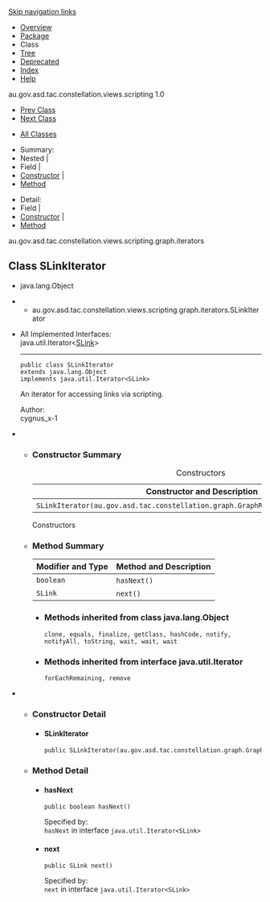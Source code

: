 <div class="topNav">

<span id="navbar.top"></span>

<div class="skipNav">

[Skip navigation links](../ext/docs/CoreScriptingView/docs/javadoc/graph/iterators/SLinkIterator.md#skip.navbar.top "Skip navigation links")

</div>

<span id="navbar.top.firstrow"></span>

-   [Overview](../ext/docs/CoreScriptingView/docs/javadoc/overview-summary.md)
-   [Package](../ext/docs/CoreScriptingView/docs/javadoc/graph/iterators/package-summary.md)
-   Class
-   [Tree](../ext/docs/CoreScriptingView/docs/javadoc/graph/iterators/package-tree.md)
-   [Deprecated](../ext/docs/CoreScriptingView/docs/javadoc/deprecated-list.md)
-   [Index](../ext/docs/CoreScriptingView/docs/javadoc/index-all.md)
-   [Help](../ext/docs/CoreScriptingView/docs/javadoc/help-doc.md)

<div class="aboutLanguage">

au.gov.asd.tac.constellation.views.scripting 1.0

</div>

</div>

<div class="subNav">

-   [<span
    class="typeNameLink">Prev Class</span>](../ext/docs/CoreScriptingView/docs/javadoc/graph/iterators/SLinkEdgeIterator.md "class in au.gov.asd.tac.constellation.views.scripting.graph.iterators")
-   [<span
    class="typeNameLink">Next Class</span>](../ext/docs/CoreScriptingView/docs/javadoc/graph/iterators/SLinkTransactionIterator.md "class in au.gov.asd.tac.constellation.views.scripting.graph.iterators")

<!-- -->

-   [All Classes](../ext/docs/CoreScriptingView/docs/javadoc/allclasses-noframe.md)

<div>

</div>

<div>

-   Summary: 
-   Nested | 
-   Field | 
-   [Constructor](../ext/docs/CoreScriptingView/docs/javadoc/graph/iterators/SLinkIterator.md#constructor.summary) | 
-   [Method](../ext/docs/CoreScriptingView/docs/javadoc/graph/iterators/SLinkIterator.md#method.summary)

<!-- -->

-   Detail: 
-   Field | 
-   [Constructor](../ext/docs/CoreScriptingView/docs/javadoc/graph/iterators/SLinkIterator.md#constructor.detail) | 
-   [Method](../ext/docs/CoreScriptingView/docs/javadoc/graph/iterators/SLinkIterator.md#method.detail)

</div>

<span id="skip.navbar.top"></span>

</div>

<div class="header">

<div class="subTitle">

au.gov.asd.tac.constellation.views.scripting.graph.iterators

</div>

## Class SLinkIterator

</div>

<div class="contentContainer">

-   java.lang.Object

-   -   au.gov.asd.tac.constellation.views.scripting.graph.iterators.SLinkIterator

<div class="description">

-   All Implemented Interfaces:  
    java.util.Iterator\<[SLink](../ext/docs/CoreScriptingView/docs/javadoc/graph/SLink.md "class in au.gov.asd.tac.constellation.views.scripting.graph")\>

    ------------------------------------------------------------------------

      

        public class SLinkIterator
        extends java.lang.Object
        implements java.util.Iterator<SLink>

    <div class="block">

    An iterator for accessing links via scripting.

    </div>

    <span class="simpleTagLabel">Author:</span>  
    cygnus_x-1

</div>

<div class="summary">

-   -   <span id="constructor.summary"></span>

        ### Constructor Summary

        <table class="memberSummary" data-border="0" data-cellpadding="3" data-cellspacing="0" data-summary="Constructor Summary table, listing constructors, and an explanation">
        <caption><span>Constructors</span><span class="tabEnd"> </span></caption>
        <thead>
        <tr class="header">
        <th class="colOne" scope="col">Constructor and Description</th>
        </tr>
        </thead>
        <tbody>
        <tr class="odd altColor">
        <td class="colOne"><code>SLinkIterator(au.gov.asd.tac.constellation.graph.GraphReadMethods readableGraph)</code> </td>
        </tr>
        </tbody>
        </table>

        Constructors<span class="tabEnd"> </span>

    <!-- -->

    -   <span id="method.summary"></span>

        ### Method Summary

        <table class="memberSummary" data-border="0" data-cellpadding="3" data-cellspacing="0" data-summary="Method Summary table, listing methods, and an explanation">
        <thead>
        <tr class="header">
        <th class="colFirst" scope="col">Modifier and Type</th>
        <th class="colLast" scope="col">Method and Description</th>
        </tr>
        </thead>
        <tbody>
        <tr id="i0" class="odd altColor">
        <td class="colFirst"><code>boolean</code></td>
        <td class="colLast"><code>hasNext()</code> </td>
        </tr>
        <tr id="i1" class="even rowColor">
        <td class="colFirst"><code>SLink</code></td>
        <td class="colLast"><code>next()</code> </td>
        </tr>
        </tbody>
        </table>

        -   <span
            id="methods.inherited.from.class.java.lang.Object"></span>

            ### Methods inherited from class java.lang.Object

            `clone, equals, finalize, getClass, hashCode, notify, notifyAll, toString, wait, wait, wait`

        <!-- -->

        -   <span
            id="methods.inherited.from.class.java.util.Iterator"></span>

            ### Methods inherited from interface java.util.Iterator

            `forEachRemaining, remove`

</div>

<div class="details">

-   -   <span id="constructor.detail"></span>

        ### Constructor Detail

        <span
        id="SLinkIterator-au.gov.asd.tac.constellation.graph.GraphReadMethods-"></span>

        -   #### SLinkIterator

                public SLinkIterator(au.gov.asd.tac.constellation.graph.GraphReadMethods readableGraph)

    <!-- -->

    -   <span id="method.detail"></span>

        ### Method Detail

        <span id="hasNext--"></span>

        -   #### hasNext

                public boolean hasNext()

            <span class="overrideSpecifyLabel">Specified by:</span>  
            `hasNext` in interface `java.util.Iterator<SLink>`

        <span id="next--"></span>

        -   #### next

                public SLink next()

            <span class="overrideSpecifyLabel">Specified by:</span>  
            `next` in interface `java.util.Iterator<SLink>`

</div>

</div>

